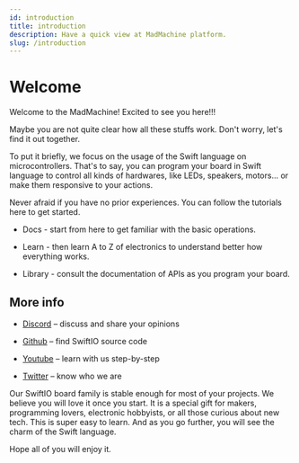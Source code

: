 ```yaml
---
id: introduction
title: introduction
description: Have a quick view at MadMachine platform.
slug: /introduction
---
```


# Welcome

Welcome to the MadMachine! Excited to see you here!!!

Maybe you are not quite clear how all these stuffs work. Don't worry, let's find it out together.

To put it briefly, we focus on the usage of the Swift language on microcontrollers. That's to say, you can program your board in Swift language to control all kinds of hardwares, like LEDs, speakers, motors... or make them responsive to your actions. 


Never afraid if you have no prior experiences. You can follow the tutorials here to get started. 

- Docs - start from here to get familiar with the basic operations.

- Learn - then learn A to Z of electronics to understand better how everything works.

- Library - consult the documentation of APIs as you program your board.





## More info

- [Discord](http://madmachine.io/discord) – discuss and share your opinions
 
- [Github](https://github.com/madmachineio) – find SwiftIO source code
 
- [Youtube](https://www.youtube.com/c/MadMachineio) – learn with us step-by-step

- [Twitter](https://twitter.com/madmachineio) – know who we are

Our SwiftIO board family is stable enough for most of your projects. We believe you will love it once you start. It is a special gift for makers, programming lovers, electronic hobbyists, or all those curious about new tech. This is super easy to learn. And as you go further, you will see the charm of the Swift language.

Hope all of you will enjoy it.